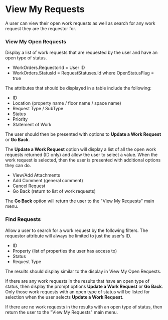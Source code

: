 # View My Requests

A user can view their open work requests as well as search for any work request they are the requestor for.

### View My Open Requests

Display a list of work requests that are requested by the user and have an open type of status.

* WorkOrders.RequestorId = User ID
* WorkOrders.StatusId = RequestStatuses.Id where OpenStatusFlag = true

The attributes that should be displayed in a table include the following:

* ID
* Location \(property name / floor name / space name\)
* Request Type / SubType
* Status
* Priority
* Statement of Work

The user should then be presented with options to **Update a Work Request** or **Go Back**.

The **Update a Work Request** option will display a list of all the open work requests returned \(ID only\) and allow the user to select a value.  When the work request is selected, then the user is presented with additional options they can do.

* View/Add Attachments
* Add Comment \(general comment\)
* Cancel Request
* Go Back \(return to list of work requests\)

The **Go Back** option will return the user to the "View My Requests" main menu.

### Find Requests

Allow a user to search for a work request by the following filters.  The requestor attribute will always be limited to just the user's ID.

* ID
* Property \(list of properties the user has access to\)
* Status
* Request Type

The results should display similar to the display in View My Open Requests.

If there are any work requests in the results that have an open type of status, then display the prompt options **Update a Work Request** or **Go Back**.  Only those work requests with an open type of status will be listed for selection when the user selects **Update a Work Request**.

If there are no work requests in the results with an open type of status, then return the user to the "View My Requests" main menu.

### 

